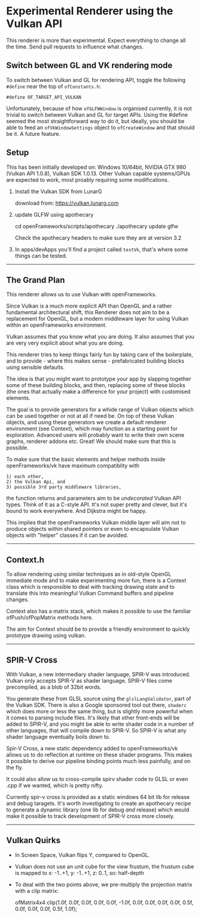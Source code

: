 
# Experimental Renderer using the Vulkan API

This renderer is more than experimental. Expect everything to change
all the time. Send pull requests to influence what changes.

## Switch between GL and VK rendering mode

To switch between Vulkan and GL for rendering API, toggle the
following `#define` near the top of `ofConstants.h`:

    #define OF_TARGET_API_VULKAN

Unfortunately, because of how `ofGLFWWindow` is organised currently, it
is not trivial to switch between Vulkan and GL for target APIs. Using
the #define seemed the most straightforward way to do it, but ideally,
you should be able to feed an `ofVkWindowSettings` object to
`ofCreateWindow` and that should be it. A future feature.

## Setup 

This has been initially developed on: Windows 10/64bit, NVIDIA GTX 980
(Vulkan API 1.0.8), Vulkan SDK 1.0.13. Other Vulkan capable
systems/GPUs are expected to work, most proably requiring some
modifications. 

1. Install the Vulkan SDK from LunarG

   download from: https://vulkan.lunarg.com

2. update GLFW using apothecary
   
	cd openFrameworks/scripts/apothecary
   	./apothecary update glfw

   Check the apothecary headers to make sure they are at version 3.2

3. In apps/devApps you'll find a project called `testVk`, that's where
   some things can be tested.

----------------------------------------------------------------------

## The Grand Plan

This renderer allows us to use Vulkan with openFrameworks. 

Since Vulkan is a much more explicit API than OpenGL and a rather
fundamental architectural shift, this Renderer does not aim to be a
replacement for OpenGL, but a modern middleware layer for using Vulkan
within an openFrameworks environment.

Vulkan assumes that you know what you are doing. It also assumes that
you are very very explicit about what you are doing.

This renderer tries to keep things fairly fun by taking care of the
boilerplate, and to provide - where this makes sense - prefabricated
building blocks using sensible defaults.

The idea is that you might want to prototype your app by slapping
together some of these building blocks, and then, replacing some of
these blocks (the ones that actually make a difference for your
project) with customised elements.

The goal is to provide generators for a whide range of Vulkan objects
which can be used together or not at all if need be. On top of these
Vulkan objects, and using these generators we create a default
renderer environment (see Context), which may function as a starting
point for exploration. Advanced users will probably want to write
their own scene graphs, renderer addons etc. Great! We should make
sure that this is possible.
 
To make sure that the basic elements and helper methods inside
openFrameworks/vk have maximum compatiblity with 

	1) each other, 
	2) the Vulkan Api, and 
	3) possible 3rd party middleware libraries, 

the function returns and parameters aim to be *undecorated* Vulkan API
types. Think of it as a C-style API. It's not super pretty and
clever, but it's bound to work everywhere. And Dijkstra might be happy.

This implies that the openFrameworks Vulkan middle layer will aim not to
produce objects within shared pointers or even to encapsulate Vulkan
objects with "helper" classes if it can be avoided.

----------------------------------------------------------------------

## Context.h

To allow rendering using similar techniques as in old-style OpenGL
immediate mode and to make experimenting more fun, there is a Context 
class which is responsible to deal with tracking drawing state and to
translate this into meaningful Vulkan Command buffers and pipeline
changes.

Context also has a matrix stack, which makes it possible to use the
familiar ofPush/ofPopMatrix methods here.

The aim for Context should be to provide a friendly environment to
quickly prototype drawing using vulkan.

----------------------------------------------------------------------

## SPIR-V Cross

With Vulkan, a new intermediary shader language, SPIR-V was
introduced. Vulkan only accepts SPIR-V as shader language. SPIR-V
files come precompiled, as a blob of 32bit words.

You generate these from GLSL source using the
`glslLangValidator`, part of the Vulkan SDK. There is also a Google
sponsored tool out there, `shaderc` which does more or less the same
thing, but is slightly more powerful when it comes to parsing include
files. It's likely that other front-ends will be added to SPIR-V, and
you might be able to write shader code in a number of other languages,
that will compile down to SPIR-V. So SPIR-V is what any shader
language eventually boils down to.

Spir-V Cross, a new static dependency added to openFrameworks/vk
allows us to do reflection at runtime on these shader programs. This
makes it possible to derive our pipeline binding points much less
painfully, and on the fly.

It could also allow us to cross-compile spirv shader code to GLSL or
even .cpp if we wanted, which is pretty nifty.

Currently spir-v cross is provided as a static windows 64 bit lib for
release and debug taragets. It's worth investigating to create an
apothecary recipe to generate a dynamic library (one lib for debug
*and* release) which would make it possible to track development of
SPIR-V cross more closely.

----------------------------------------------------------------------

## Vulkan Quirks

+ In Screen Space, Vulkan flips Y, compared to OpenGL.
+ Vulkan does not use an unit cube for the view frustum, the frustum
  cube is mapped to x: -1..+1, y: -1..+1, z: 0..1, so: half-depth

+ To deal with the two points above, we pre-multiply the projection
  matrix with a clip matrix:

	ofMatrix4x4 clip(1.0f,  0.0f, 0.0f, 0.0f,
                         0.0f, -1.0f, 0.0f, 0.0f,
                         0.0f,  0.0f, 0.5f, 0.0f,
                         0.0f,  0.0f, 0.5f, 1.0f);

